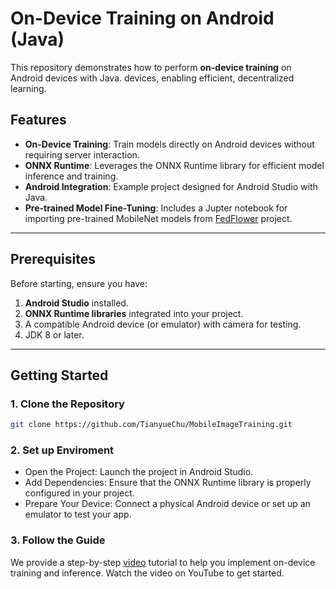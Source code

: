 # On-Device Training on Android (Java)

This repository demonstrates how to perform **on-device training** on Android devices with Java.  devices, enabling efficient, decentralized learning.

## Features

- **On-Device Training**: Train models directly on Android devices without requiring server interaction.
- **ONNX Runtime**: Leverages the ONNX Runtime library for efficient model inference and training.
- **Android Integration**: Example project designed for Android Studio with Java.
- **Pre-trained Model Fine-Tuning**: Includes a Jupter notebook for importing pre-trained MobileNet models from [FedFlower](https://github.com/TianyueChu/FedFlower) project.

---

## Prerequisites

Before starting, ensure you have:

1. **Android Studio** installed.
2. **ONNX Runtime libraries** integrated into your project.
3. A compatible Android device (or emulator) with camera for testing.
4. JDK 8 or later.

---

## Getting Started

### 1. Clone the Repository

```bash
git clone https://github.com/TianyueChu/MobileImageTraining.git
```

### 2. Set up Enviroment
- Open the Project: Launch the project in Android Studio.
- Add Dependencies: Ensure that the ONNX Runtime library is properly configured in your project.
- Prepare Your Device: Connect a physical Android device or set up an emulator to test your app.

### 3. Follow the Guide

We provide a step-by-step [video](https://www.youtube.com/watch?v=iHx9nd1dtF0) tutorial to help you implement on-device training and inference. Watch the video on YouTube to get started.